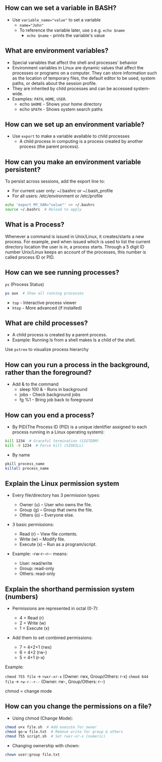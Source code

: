 ## How can we set a variable in BASH?

- Use `variable_name="value"` to set a variable
  - `name="John"`
  - To reference the variable later, use `$` e.g. `echo $name`
    - `echo $name` - prints the variable's value

## What are environment variables?
- Special variables that affect the shell and processes' behavior
- Environment variables in Linux are dynamic values that affect the processes or programs on a computer. They can store information such as the location of temporary files, the default editor to be used, system paths, or details about the session profile.
- They are inherited by child processes and can be accessed system-wide.
- Examples: `PATH`, `HOME`, `USER`.
    - echo `$HOME` - Shows your home directory
    - echo `$PATH` - Shows system search paths

## How can we set up an environment variable?

- Use `export` to make a variable available to child processes
  - A child process in computing is a process created by another process (the parent process).  

## How can you make an environment variable persistent?
To persist across sessions, add the export line to:
- For current user only: ~/.bashrc or ~/.bash_profile
- For all users: /etc/environment or /etc/profile

``` bash
echo 'export MY_VAR="value"' >> ~/.bashrc
source ~/.bashrc  # Reload to apply
```

## What is a Process?
Whenever a command is issued in Unix/Linux, it creates/starts a new process. For example, pwd when issued which is used to list the current directory location the user is in, a process starts. Through a 5 digit ID number Unix/Linux keeps an account of the processes, this number is called process ID or PID.

## How can we see running processes?
`ps` (Process Status)
```bash
ps aux  # Show all running processes
``` 

- `top` - Interactive process viewer
- `htop` - More advanced (if installed)

## What are child processes?

- A child process is created by a parent process.
- Example: Running ls from a shell makes ls a child of the shell.

Use `pstree` to visualize process hierarchy

## How can you run a process in the background, rather than the foreground?

- Add & to the command
  - sleep 100 & - Runs in background
  - jobs - Check background jobs
  - fg %1 - Bring job back to foreground

## How can you end a process?

- By PID(The Process ID (PID) is a unique identifier assigned to each process running in a Linux operating system):
```bash
kill 1234  # Graceful termination (SIGTERM)
kill -9 1234  # Force kill (SIGKILL)
```

- By name
```bash
pkill process_name
killall process_name
```

## Explain the Linux permission system

- Every file/directory has 3 permission types:
  - Owner (u) – User who owns the file.
  - Group (g) – Group that owns the file.
  - Others (o) – Everyone else.

- 3 basic permissions:
  - Read (r) – View file contents.
  - Write (w) – Modify file.
  - Execute (x) – Run as a program/script.

- Example: -rw-r--r-- means:
  - User: read/write
  - Group: read-only
  - Others: read-only

## Explain the shorthand permission system (numbers)
- Permissions are represented in octal (0-7):
  - 4 = Read (r)
  - 2 = Write (w)
  - 1 = Execute (x)

- Add them to set combined permissions:
  - 7 = 4+2+1 (rwx)
  - 6 = 4+2 (rw-)
  - 5 = 4+1 (r-x)

Example:

`chmod 755 file` → `rwxr-xr-x` (Owner: rwx, Group/Others: r-x)
`chmod 644 file` → `rw-r--r--` (Owner: rw-, Group/Others: r--)

chmod = change mode

## How can you change the permissions on a file?

- Using chmod (Change Mode):
```bash
chmod u+x file.sh  # Add execute for owner
chmod go-w file.txt  # Remove write for group & others
chmod 755 script.sh  # Set rwxr-xr-x (numeric)
```

- Changing ownership with chown:
```bash
chown user:group file.txt
```


